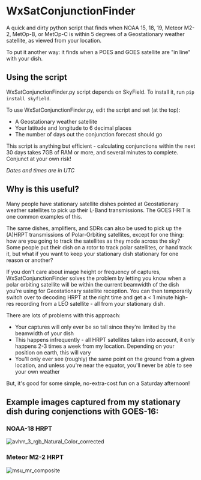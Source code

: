 # WxSatConjunctionFinder
A quick and dirty python script that finds when NOAA 15, 18, 19, Meteor M2-2, MetOp-B, or MetOp-C is within 5 degrees of a Geostationary weather satellite, as viewed from your location.

To put it another way: it finds when a POES and GOES satellite are "in line" with your dish.

## Using the script
WxSatConjunctionFinder.py script depends on SkyField. To install it, run `pip install skyfield`.

To use WxSatConjunctionFinder.py, edit the script and set (at the top): 

- A Geostationary weather satellite
- Your latitude and longitude to 6 decimal places
- The number of days out the conjunction forecast should go

This script is anything but efficient - calculating conjunctions within the next 30 days takes 7GB of RAM or more, and several minutes to complete. Conjunct at your own risk!

*Dates and times are in UTC*

## Why is this useful?
Many people have stationary satellite dishes pointed at Geostationary weather satellites to pick up their L-Band transmissions. The GOES HRIT is one common examples of this.

The same dishes, amplifiers, and SDRs can also be used to pick up the (A)HRPT transmissions of Polar-Orbiting satellites, except for one thing: how are you going to track the satellites as they mode across the sky? Some people put their dish on a rotor to track polar satellites, or hand track it, but what if you want to keep your stationary dish stationary for one reason or another?

If you don't care about image height or frequency of captures, WxSatConjunctionFinder solves the problem by letting you know when a polar orbiting satellite will be within the current beamwidth of the dish you're using for Geostationary satellite reception. You can then temporarily switch over to decoding HRPT at the right time and get a < 1 minute high-res recording from a LEO satellite - all from your stationary dish.

There are lots of problems with this approach:
- Your captures will only ever be so tall since they're limited by the beamwidth of your dish
- This happens infrequently - all HRPT satellites taken into account, it only happens 2-3 times a week from my location. Depending on your position on earth, this will vary
- You'll only ever see (roughly) the same point on the ground from a given location, and unless you're near the equator, you'll never be able to see your own weather

But, it's good for some simple, no-extra-cost fun on a Saturday afternoon!

## Example images captured from my stationary dish during conjenctions with GOES-16:

### NOAA-18 HRPT
![avhrr_3_rgb_Natural_Color_corrected](https://user-images.githubusercontent.com/24253715/215290038-b0a23c2f-c899-4b56-a928-272b5f16337c.png)

### Meteor M2-2 HRPT
![msu_mr_composite](https://user-images.githubusercontent.com/24253715/215290073-d4cfdad6-474f-40b4-a7ae-a9e71ea309a0.png)
